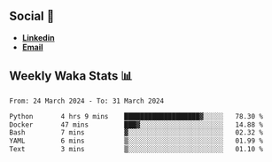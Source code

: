 ## Social 🔗

- [**Linkedin**](https://www.linkedin.com/in/trevorward001/)
- **<a href="mailto:trevorward001@gmail.com">Email<a>**

## Weekly Waka Stats 📊
<!--START_SECTION:waka-->

```txt
From: 24 March 2024 - To: 31 March 2024

Python       4 hrs 9 mins    ███████████████████▓░░░░░   78.30 %
Docker       47 mins         ███▓░░░░░░░░░░░░░░░░░░░░░   14.88 %
Bash         7 mins          ▓░░░░░░░░░░░░░░░░░░░░░░░░   02.32 %
YAML         6 mins          ▒░░░░░░░░░░░░░░░░░░░░░░░░   01.99 %
Text         3 mins          ▒░░░░░░░░░░░░░░░░░░░░░░░░   01.10 %
```

<!--END_SECTION:waka-->

<!--

Here are some ideas to get you started:

- 🔭 I’m currently working on (way to add branches committed on)
- 🌱 I’m currently learning Web Frameworks and Machine Learning! (Lisp, JS (react & angular), Python, and __)
- 💬 Ask me about ...
- 📫 How to reach me: 
- 😄 Pronouns: He/Him/His
- ⚡ Fun fact: ...

that-recsys-lab
-->
